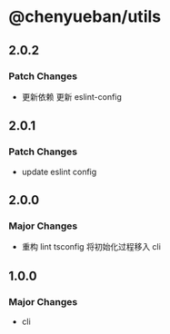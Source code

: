 # @chenyueban/utils

## 2.0.2

### Patch Changes

- 更新依赖 更新 eslint-config

## 2.0.1

### Patch Changes

- update eslint config

## 2.0.0

### Major Changes

- 重构 lint tsconfig 将初始化过程移入 cli

## 1.0.0

### Major Changes

- cli

